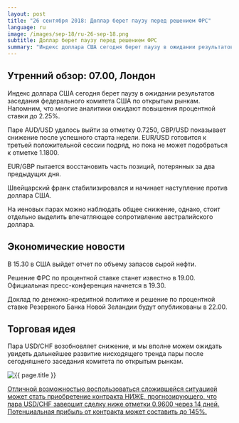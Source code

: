 ```yaml
---
layout: post
title: "26 сентября 2018: Доллар берет паузу перед решением ФРС"
language: ru
image: /images/sep-18/ru-26-sep-18.png
subtitle: Доллар берет паузу перед решением ФРС
summary: "Индекс доллара США сегодня берет паузу в ожидании результатов заседания федерального комитета США по открытым рынкам. Напомним, что многие аналитики ожидают повышения процентной ставки до 2.25%"
---
```

## Утренний обзор: 07.00, Лондон
 
Индекс доллара США сегодня берет паузу в ожидании результатов заседания федерального комитета США по открытым рынкам. Напомним, что многие аналитики ожидают повышения процентной ставки до 2.25%.

Паре AUD/USD удалось выйти за отметку 0.7250, GBP/USD показывает снижение после успешного старта недели. EUR/USD готовится к третьей положительной сессии подряд, но пока не может подобраться к отметке 1.1800. 

EUR/GBP пытается восстановить часть позиций, потерянных за два предыдущих дня.

Швейцарский франк стабилизировался и начинает наступление против доллара США.

На иеновых парах можно наблюдать общее снижение, однако, стоит отдельно выделить впечатляющее сопротивление австралийского доллара.
 
## Экономические новости
 
В 15.30 в США выйдет отчет по объему запасов сырой нефти.

Решение ФРС по процентной ставке станет известно в 19.00. Официальная пресс-конференция начнется в 19.30.

Доклад по денежно-кредитной политике и решение по процентной ставке Резервного Банка Новой Зеландии будут опубликованы в 22.00.
 
## Торговая идея
 
Пара USD/CHF возобновляет снижение, и мы вполне можем ожидать увидеть дальнейшее развитие нисходящего тренда пары после сегодняшнего заседания комитета по открытым рынкам. 

<img src="{{ site.url }}/images/sep-18/ru-26-sep-18.png" alt="{{ page.title }}"  title="{{ page.title }}">

<a href="%LINK%%?currency=USD&market=forex&underlying=frxUSDCHF&formname=higherlower&duration_amount=14&duration_units=d&amount=10&amount_type=stake&expiry_type=duration&barrier=0.9600" target="_blank" rel="noopener noreferrer nofollow">Отличной возможностью воспользоваться сложившейся ситуацией может стать приобретение контракта НИЖЕ, прогнозирующего, что пара USD/CHF завершит сделку ниже отметки 0.9600 через 14 дней. Потенциальная прибыль от контракта может составить до 145%.</a>
